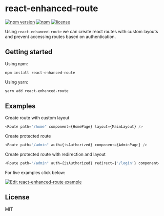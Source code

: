 # react-enhanced-route
[![npm version](https://badge.fury.io/js/react-enhanced-route.svg)](https://badge.fury.io/js/react-enhanced-route) [![npm](https://img.shields.io/npm/dm/react-enhanced-route.svg)](https://www.npmjs.com/package/react-enhanced-route) [![license](https://img.shields.io/badge/license-MIT-green.svg)](https://github.com/bombellos/react-enhanced-route/blob/master/LICENSE)

Using `react-enhanced-route` we can create react routes with custom layouts and prevent accessing routes based on authentication.

## Getting started

Using npm:

```bash
npm install react-enhanced-route
```

Using yarn:

```bash
yarn add react-enhanced-route
```

## Examples

Create route with custom layout
```js
<Route path="/home" component={HomePage} layout={MainLayout} />
```

Create protected route
```js
<Route path="/admin" auth={isAuthorized} component={AdminPage} />
```

Create protected route with redirection and layout
```js
<Route path="/admin" auth={isAuthorized} redirect={'/login'} component={AdminPage} layout={AdminLayout} />
```

For live examples click below:

[![Edit react-enhanced-route example](https://codesandbox.io/static/img/play-codesandbox.svg)](https://codesandbox.io/s/62nxxq16rn)

## License
MIT